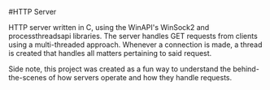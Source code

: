 #HTTP Server

HTTP server written in C, using the WinAPI's WinSock2 and processthreadsapi libraries.
The server handles GET requests from clients using a multi-threaded approach. Whenever a connection is made, a thread is created that handles all matters pertaining to said request.

Side note, this project was created as a fun way to understand the behind-the-scenes of how servers operate and how they handle requests.
